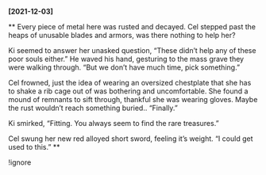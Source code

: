 **[2021-12-03]**

**
Every piece of metal here was rusted and decayed. Cel stepped past the heaps of unusable blades and armors, was there nothing to help her? 

Ki seemed to answer her unasked question, “These didn’t help any of these poor souls either.” He waved his hand, gesturing to the mass grave they were walking through. “But we don’t have much time, pick something.”

Cel frowned, just the idea of wearing an oversized chestplate that she has to shake a rib cage out of was bothering and uncomfortable. She found a mound of remnants to sift through, thankful she was wearing gloves. Maybe the rust wouldn’t reach something buried.. “Finally.” 

Ki smirked, “Fitting. You always seem to find the rare treasures.” 

Cel swung her new red alloyed short sword, feeling it’s weight. “I could get used to this.”
**

!ignore